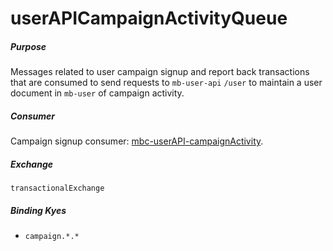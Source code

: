 # userAPICampaignActivityQueue

##### Purpose
Messages related to user campaign signup and report back transactions that are consumed to send requests to `mb-user-api` `/user` to maintain a user document in `mb-user` of campaign activity.

##### Consumer
Campaign signup consumer: [mbc-userAPI-campaignActivity](https://github.com/DoSomething/mbc-userAPI-campaignActivity).

##### Exchange
`transactionalExchange`

##### Binding Kyes
- `campaign.*.*`
